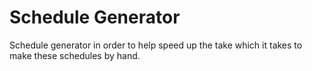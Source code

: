 # Schedule Generator 
Schedule generator in order to help speed up the take which it takes to make these schedules by hand.
